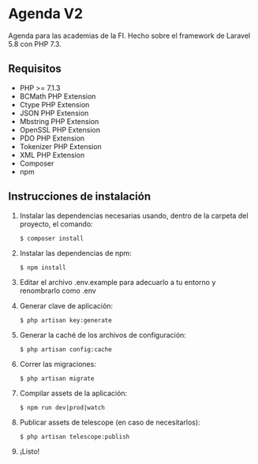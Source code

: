 # Agenda V2

Agenda para las academias de la FI. Hecho sobre el framework de Laravel 5.8 con PHP 7.3.

## Requisitos

- PHP >= 7.1.3
- BCMath PHP Extension
- Ctype PHP Extension
- JSON PHP Extension
- Mbstring PHP Extension
- OpenSSL PHP Extension
- PDO PHP Extension
- Tokenizer PHP Extension
- XML PHP Extension
- Composer
- npm

## Instrucciones de instalación

1. Instalar las dependencias necesarias usando, dentro de la carpeta del proyecto, el comando:

    ```shell
    $ composer install
    ```

2. Instalar las dependencias de npm:

    ```shell
    $ npm install
    ```

3. Editar el archivo .env.example para adecuarlo a tu entorno y renombrarlo como .env

4. Generar clave de aplicación: 

    ```shell
    $ php artisan key:generate
    ```

5. Generar la caché de los archivos de configuración:

    ```shell
    $ php artisan config:cache
    ```

6. Correr las migraciones:

    ```shell
    $ php artisan migrate
    ```
    
7. Compilar assets de la aplicación:

    ```shell
    $ npm run dev|prod|watch
    ```

8. Publicar assets de telescope (en caso de necesitarlos):

    ```shell
    $ php artisan telescope:publish
    ```
    
9. ¡Listo!

<!-- ## Manual de usuario -->

<!-- Link al manual de usuario -->